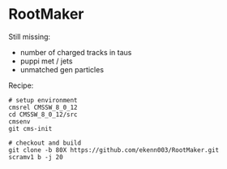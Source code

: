 # RootMaker

Still missing: 
  - number of charged tracks in taus
  - puppi met / jets
  - unmatched gen particles

Recipe:

    # setup environment
    cmsrel CMSSW_8_0_12
    cd CMSSW_8_0_12/src
    cmsenv
    git cms-init
    
    # checkout and build
    git clone -b 80X https://github.com/ekenn003/RootMaker.git
    scramv1 b -j 20
